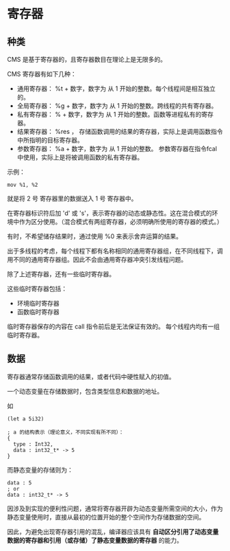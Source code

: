 # 寄存器

## 种类

CMS 是基于寄存器的，且寄存器数目在理论上是无限多的。

CMS 寄存器有如下几种：

- 通用寄存器： %t + 数字，数字为 从 1 开始的整数。每个线程间是相互独立的。
- 全局寄存器： %g + 数字，数字为 从 1 开始的整数。跨线程的共有寄存器。
- 私有寄存器： % + 数字，数字为 从 1 开始的整数。函数等进程私有的寄存器。
- 结果寄存器： %res ， 存储函数调用的结果的寄存器，实际上是调用函数指令中所指明的目标寄存器。
- 参数寄存器： %a + 数字，数字为 从 1 开始的整数。 参数寄存器在指令fcal中使用，实际上是将被调用函数的私有寄存器。

示例：

```
mov %1, %2
```

就是将 2 号 寄存器里的数据送入 1 号 寄存器中。

在寄存器标识符后加 'd' 或 's'，表示寄存器的动态或静态性。这在混合模式的环境中作为区分使用。（混合模式有两组寄存器，必须明确所使用的寄存器的模式。）

有时，不希望储存结果时，通过使用 %0 来表示舍弃运算的结果。

出于多线程的考虑，每个线程下都有名称相同的通用寄存器组，在不同线程下，调用不同的通用寄存器组。因此不会由通用寄存器冲突引发线程问题。

除了上述寄存器，还有一些临时寄存器。

这些临时寄存器包括：

- 环境临时寄存器
- 函数临时寄存器

临时寄存器保存的内容在 call 指令前后是无法保证有效的。
每个线程内均有一组临时寄存器。

## 数据

寄存器通常存储函数调用的结果，或者代码中硬性赋入的初值。

一个动态变量在存储数据时，包含类型信息和数据的地址。

如
```
(let a 5i32)

; a 的结构表示（理论意义，不同实现有所不同）：
{
  type : Int32,
  data : int32_t* -> 5
}
```

而静态变量的存储则为：

```
data : 5
; or
data : int32_t* -> 5
```

因涉及到实现的便利性问题，通常将寄存器开辟为动态变量所需空间的大小，作为静态变量使用时，直接从最初的位置开始的整个空间作为存储数据的空间。

因此，为避免出现寄存器引用的混乱，编译器应该具有 **自动区分引用了动态变量数据的寄存器和引用（或存储）了静态变量数据的寄存器** 的能力。
